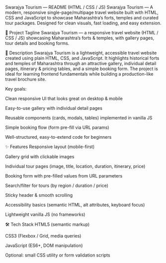 Swarajya Tourism — README (HTML / CSS / JS)
Swarajya Tourism — A modern, responsive single-page/multipage travel website built with HTML, CSS and JavaScript to showcase Maharashtra’s forts, temples and curated tour packages. Designed for clean visuals, fast loading, and easy extension.

🚩 Project Tagline
Swarajya Tourism — a responsive travel website (HTML / CSS / JS) showcasing Maharashtra’s forts & temples, with gallery pages, tour details and booking forms.

📘 Description 
Swarajya Tourism is a lightweight, accessible travel website created using plain HTML, CSS, and JavaScript. It highlights historical forts and temples of Maharashtra through an attractive gallery, individual detail pages, itinerary & pricing tables, and a simple booking form. The project is ideal for learning frontend fundamentals while building a production-like travel brochure site.

Key goals:

Clean responsive UI that looks great on desktop & mobile

Easy-to-use gallery with individual detail pages

Reusable components (cards, modals, tables) implemented in vanilla JS

Simple booking flow (form pre-fill via URL params)

Well-structured, easy-to-extend code for beginners

✨ Features
Responsive layout (mobile-first)

Gallery grid with clickable images

Individual tour pages (image, title, location, duration, itinerary, price)

Booking form with pre-filled values from URL parameters

Search/filter for tours (by region / duration / price)

Sticky header & smooth scrolling

Accessibility basics (semantic HTML, alt attributes, keyboard focus)

Lightweight vanilla JS (no frameworks)

🛠️ Tech Stack
HTML5 (semantic markup)

CSS3 (Flexbox / Grid, media queries)

JavaScript (ES6+, DOM manipulation)

Optional: small CSS utility or form validation scripts
